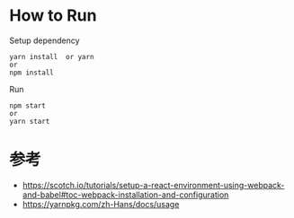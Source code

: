 # How to Run

Setup dependency
```
yarn install  or yarn
or
npm install
```

Run
```
npm start
or
yarn start
```

# 参考
- https://scotch.io/tutorials/setup-a-react-environment-using-webpack-and-babel#toc-webpack-installation-and-configuration
- https://yarnpkg.com/zh-Hans/docs/usage
